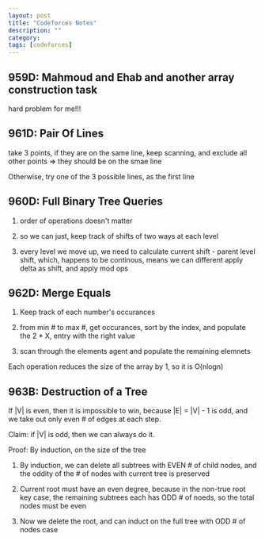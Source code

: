 ```yaml
---
layout: post
title: "Codeforces Notes" 
description: ""
category: 
tags: [codeforces]
---
```


959D: Mahmoud and Ehab and another array construction task
------------
hard problem for me!!!

961D: Pair Of Lines
------------
take 3 points, if they are on the same line, keep scanning, and exclude all other points => they should be on the smae line

Otherwise, try one of the 3 possible lines, as the first line

960D: Full Binary Tree Queries
------------
1. order of operations doesn't matter

2. so we can just, keep track of shifts of two ways at each level

3. every level we move up, we need to calculate current shift - parent level shift, which, happens to be continous, means we can different apply delta as shift, and apply mod ops

962D: Merge Equals
------------
1. Keep track of each number's occurances

2. from min # to max #, get occurances, sort by the index, and populate the 2 * X, entry with the right value

3. scan through the elements agent and populate the remaining elemnets

Each operation reduces the size of the array by 1, so it is O(nlogn)

963B: Destruction of a Tree
---------
If |V| is even, then it is impossible to win, because |E| = |V| - 1 is odd, and we take out only even # of edges at each step.

Claim: if |V| is odd, then we can always do it.

Proof: By induction, on the size of the tree

1. By induction, we can delete all subtrees with EVEN # of child nodes, and the oddity of the # of nodes with current tree is preserved

2. Current root must have an even degree, because in the non-true root key case, the remaining subtrees each has ODD # of noeds, so the total nodes must be even

3. Now we delete the root, and can induct on the full tree with ODD # of nodes case




